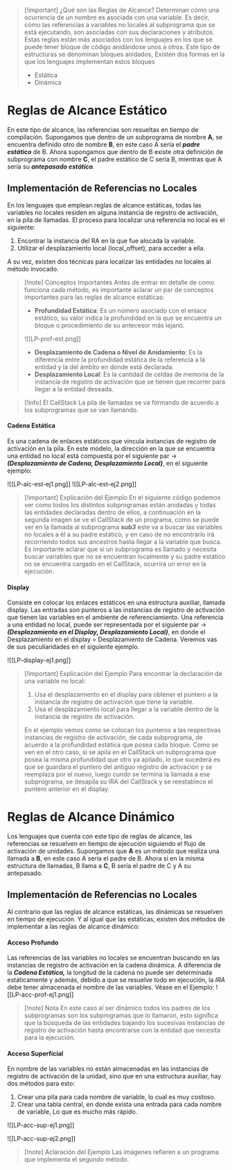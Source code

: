 
>[!important] ¿Qué son las Reglas de Alcance?
>Determinan cómo una ocurrencia de un nombre es asociada con una variable. Es decir, cómo las referencias a variables no locales al subprograma que se está ejecutando, son asociadas con sus declaraciones y atributos.
>Estas reglas están más asociados con los lenguajes en los que se puede tener bloque de código anidándose unos a otros. Este tipo de estructuras se denominan bloques anidados, Existen dos formas en la que los lenguajes implementan estos bloques
>
>- Estática
>- Dinámica


# Reglas de Alcance Estático

En este tipo de alcance, las referencias son resueltas en tiempo de compilación. Supongamos que dentro de un subprograma de nombre **A**, se encuentra definido otro de nombre **B**, en este caso A sería el ***padre estático*** de B. Ahora supongamos que dentro de B existe otra definición de subprograma con nombre **C**, el padre estático de C sería B, mientras que A sería su ***antepasado estático***.

## Implementación de Referencias no Locales

En los lenguajes que emplean reglas de alcance estáticas, todas las variables no locales residen en alguna instancia de registro de activación, en la pila de llamadas.
El proceso para localizar una referencia no local es el siguiente:

1. Encontrar la instancia del RA en la que fue alocada la variable.
2. Utilizar el desplazamiento local (local_offset), para acceder a ella.

A su vez, existen dos técnicas para localizar las entidades no locales al método invocado.

>[!note] Conceptos Importantes
>Antes de entrar en detalle de como funciona cada método, es importante aclarar un par de conceptos importantes para las reglas de alcance estáticas:
>- **Profundidad Estática**: Es un número asociado con el enlace estático, su valor indica la profundidad en la que se encuentra un bloque o procedimiento de su antecesor más lejano.
>
> ![[LP-prof-est.png]]
>
>- **Desplazamiento de Cadena o Nivel de Anidamiento**: Es la diferencia entre la profundidad estática de la referencia a la entidad y la del ámbito en donde está declarada.
>- **Desplazamiento Local**: Es la cantidad de celdas de memoria de la instancia de registro de activación que se tienen que recorrer para llegar a la entidad deseada.

>[!info] El CallStack
>La pila de llamadas se va formando de acuerdo a los subprogramas que se van llamando.

#### Cadena Estática

Es una cadena de enlaces estáticos que vincula instancias de registro de activación en la pila. En este modelo, la dirección en la que se encuentra una entidad no local está compuesta por el siguiente par -> ***(Desplazamiento de Cadena, Desplazamiento Local)***, en el siguiente ejemplo:

 ![[LP-alc-est-ej1.png]]
 ![[LP-alc-est-ej2.png]]

>[!important] Explicación del Ejemplo
>En el siguiente código podemos ver como todos los distintos subprogramas están anidadas y todas las entidades declaradas dentro de ellos, a continuación en la segunda imagen se ve el CallStack de un programa, como se puede ver en la llamada al subprograma ***sub3*** este va a buscar las variables no locales a él a su padre estático, y en caso de no encontrarlo irá recorriendo todos sus ancestros hasta llegar a la variable que busca. Es importante aclarar que si un subprograma es llamado y necesita buscar variables que no se encuentran localmente y su padre estático no se encuentra cargado en el CallStack, ocurrirá un error en la ejecución.

#### Display

Consiste en colocar los enlaces estáticos en una estructura auxiliar, llamada display. Las entradas son punteros a las instancias de registro de activación que tienen las variables en el ambiente de referenciamiento. Una referencia a una entidad no local, puede ser representada por el siguiente par -> ***(Desplazamiento en el Display, Desplazamiento Local)***, en donde el Desplazamiento en el display = Desplazamiento de Cadena. Veremos vas de sus peculiaridades en el siguiente ejemplo.

<span class="centerImg">![[LP-display-ej1.png]]  </span>

>[!important] Explicación del Ejemplo
>Para encontrar la declaración de una variable no local:
>1. Usa el desplazamiento en el display para obtener el puntero a la instancia de registro de activación que tiene la variable.
>2. Usa el desplazamiento local para llegar a la variable dentro de la instancia de registro de activación.
>
>En el ejemplo vemos como se colocan los punteros a las respectivas instancias de registro de activación, de cada subprograma, de acuerdo a la profundidad estática que posea cada bloque. Como se ven en el otro caso, si se apila en el CallStack un subprograma que posea la misma profundidad que otro ya apilado, lo que sucederá es que se guardara el puntero del antiguo registro de activación y se reemplaza por el nuevo, luego cundo se termina la llamada a ese subprograma, se desapila su IRA del CallStack y se reestablece el puntero anterior en el display.

# Reglas de Alcance Dinámico

Los lenguajes que cuenta con este tipo de reglas de alcance, las referencias se resuelven en tiempo de ejecución siguiendo el flujo de activación de unidades. Supongamos que **A** es un método que realiza una llamada a **B**, en este caso A sería el padre de B. Ahora si en la misma estructura de llamadas, B llama a **C**, B sería el padre de C y A su antepasado.

## Implementación de Referencias no Locales

Al contrario que las reglas de alcance estáticas, las dinámicas se resuelven en tiempo de ejecución. Y al igual que las estáticas, existen dos métodos de implementar a las reglas de alcance dinámico:


#### Acceso Profundo

Las referencias de las variables no locales se encuentran buscando en las instancias de registro de activación en la cadena dinámica. A diferencia de la ***Cadena Estática,*** la longitud de la cadena no puede ser determinada estáticamente y además, debido a que se resuelve todo en ejecución, la *IRA* debe tener almacenada el nombre de las variables. Véase en el Ejemplo:
 ![[LP-acc-prof-ej1.png]]

>[!note] Nota
>En este caso al ser dinámico todos los padres de los subprogramas son los subprogramas que lo llamaron, esto significa que la búsqueda de las entidades bajando los sucesivas instancias de registro de activación hasta encontrarse con la entidad que necesita para la ejecución.

#### Acceso Superficial

En nombre de las variables no están almacenadas en las instancias de registro de activación de la unidad, sino que en una estructura auxiliar, hay dos métodos para esto:

1. Crear una pila para cada nombre de variable, lo cual es muy costoso.
2. Crear una tabla central, en donde exista una entrada para cada nombre de variable, Lo que es mucho más rápido.

 ![[LP-acc-sup-ej1.png]]

![[LP-acc-sup-ej2.png]]

>[!note] Aclaración del Ejemplo
>Las imágenes refieren a un programa que implementa el segundo método.

